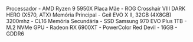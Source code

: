 Processador - AMD Ryzen 9 5950X
Placa Mãe - ROG Crosshair VIII DARK HERO (X570, ATX)
Memória Principal - Geil EVO X II, 32GB (4X8GB) 3200mhz  - CL16
Memória Secundária - SSD Samsung 970 EVO Plus 1TB - M.2 NVMe
GPU - Radeon RX 6900XT - PowerColor Red Devil - 16GB - GDDR6